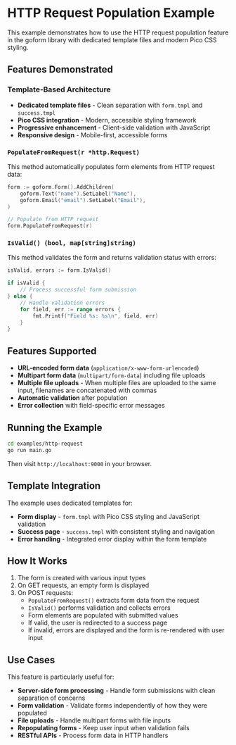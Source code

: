 # HTTP Request Population Example

This example demonstrates how to use the HTTP request population feature in the goform library with dedicated template files and modern Pico CSS styling.

## Features Demonstrated

### Template-Based Architecture

- **Dedicated template files** - Clean separation with `form.tmpl` and `success.tmpl`
- **Pico CSS integration** - Modern, accessible styling framework
- **Progressive enhancement** - Client-side validation with JavaScript
- **Responsive design** - Mobile-first, accessible forms

### `PopulateFromRequest(r *http.Request)`

This method automatically populates form elements from HTTP request data:

```go
form := goform.Form().AddChildren(
    goform.Text("name").SetLabel("Name"),
    goform.Email("email").SetLabel("Email"),
)

// Populate from HTTP request
form.PopulateFromRequest(r)
```

### `IsValid() (bool, map[string]string)`

This method validates the form and returns validation status with errors:

```go
isValid, errors := form.IsValid()

if isValid {
    // Process successful form submission
} else {
    // Handle validation errors
    for field, err := range errors {
        fmt.Printf("Field %s: %s\n", field, err)
    }
}
```

## Features Supported

- **URL-encoded form data** (`application/x-www-form-urlencoded`)
- **Multipart form data** (`multipart/form-data`) including file uploads
- **Multiple file uploads** - When multiple files are uploaded to the same input, filenames are concatenated with commas
- **Automatic validation** after population
- **Error collection** with field-specific error messages

## Running the Example

```bash
cd examples/http-request
go run main.go
```

Then visit `http://localhost:9000` in your browser.

## Template Integration

The example uses dedicated templates for:

- **Form display** - `form.tmpl` with Pico CSS styling and JavaScript validation
- **Success page** - `success.tmpl` with consistent styling and navigation
- **Error handling** - Integrated error display within the form template

## How It Works

1. The form is created with various input types
2. On GET requests, an empty form is displayed
3. On POST requests:
   - `PopulateFromRequest()` extracts form data from the request
   - `IsValid()` performs validation and collects errors
   - Form elements are populated with submitted values
   - If valid, the user is redirected to a success page
   - If invalid, errors are displayed and the form is re-rendered with user input

## Use Cases

This feature is particularly useful for:

- **Server-side form processing** - Handle form submissions with clean separation of concerns
- **Form validation** - Validate forms independently of how they were populated
- **File uploads** - Handle multipart forms with file inputs
- **Repopulating forms** - Keep user input when validation fails
- **RESTful APIs** - Process form data in HTTP handlers
